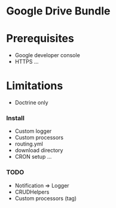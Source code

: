 Google Drive Bundle
===================

# Prerequisites

- Google developer console
- HTTPS
...

# Limitations

- Doctrine only

### Install

- Custom logger
- Custom processors
- routing.yml
- download directory
- CRON setup
...

### TODO

- Notification => Logger
- CRUDHelpers
- Custom processors (tag)